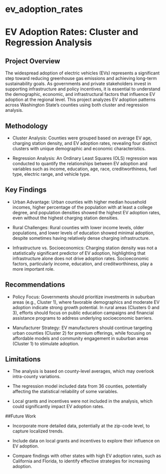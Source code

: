 # ev_adoption_rates

# EV Adoption Rates: Cluster and Regression Analysis

## Project Overview

The widespread adoption of electric vehicles (EVs) represents a significant step toward reducing greenhouse gas emissions and achieving long-term sustainability goals. As governments and private stakeholders invest in supporting infrastructure and policy incentives, it is essential to understand the demographic, economic, and infrastructural factors that influence EV adoption at the regional level. This project analyzes EV adoption patterns across Washington State’s counties using both cluster and regression analysis.
 
## Methodology

* Cluster Analysis: Counties were grouped based on average EV age, charging station density, and EV adoption rates, revealing four distinct clusters with unique demographic and economic characteristics.

* Regression Analysis: An Ordinary Least Squares (OLS) regression was conducted to quantify the relationships between EV adoption and variables such as income, education, age, race, creditworthiness, fuel type, electric range, and vehicle type.

## Key Findings

* Urban Advantage: Urban counties with higher median household incomes, higher percentage of the population with at least a college degree, and population densities showed the highest EV adoption rates, even without the highest charging station densities.

* Rural Challenges: Rural counties with lower income levels, older populations, and lower levels of education showed minimal adoption, despite sometimes having relatively dense charging infrastructure.

* Infrastructure vs. Socioeconomics: Charging station density was not a statistically significant predictor of EV adoption, highlighting that infrastructure alone does not drive adoption rates. Socioeconomic factors, particularly income, education, and creditworthiness, play a more important role.

## Recommendations

* Policy Focus: Governments should prioritize investments in suburban areas (e.g., Cluster 1), where favorable demographics and moderate EV adoption indicate strong growth potential. In rural areas (Clusters 0 and 3), efforts should focus on public education campaigns and financial assistance programs to address underlying socioeconomic barriers.

* Manufacturer Strategy: EV manufacturers should continue targeting urban counties (Cluster 2) for premium offerings, while focusing on affordable models and community engagement in suburban areas (Cluster 1) to stimulate adoption.

## Limitations

* The analysis is based on county-level averages, which may overlook intra-county variations.

* The regression model included data from 36 counties, potentially affecting the statistical reliability of some variables.

* Local grants and incentives were not included in the analysis, which could significantly impact EV adoption rates.

##Future Work

* Incorporate more detailed data, potentially at the zip-code level, to capture localized trends.

* Include data on local grants and incentives to explore their influence on EV adoption.

* Compare findings with other states with high EV adoption rates, such as California and Florida, to identify effective strategies for increasing adoption.

